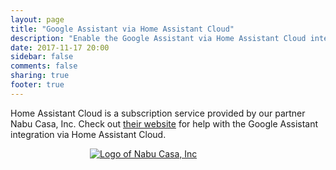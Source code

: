 ```yaml
---
layout: page
title: "Google Assistant via Home Assistant Cloud"
description: "Enable the Google Assistant via Home Assistant Cloud integration."
date: 2017-11-17 20:00
sidebar: false
comments: false
sharing: true
footer: true
---
```


Home Assistant Cloud is a subscription service provided by our partner Nabu Casa, Inc. Check out [their website](https://www.nabucasa.com/config/google_assistant/) for help with the Google Assistant integration via Home Assistant Cloud.

<div style='max-width: 250px; margin: 0 auto'><a href='https://www.nabucasa.com/config/google_assistant/'><img src='/images/blog/2018-09-thinking-big/logo-text.svg' style='border: 0; box-shadow: none' alt='Logo of Nabu Casa, Inc'></a>
</div>
